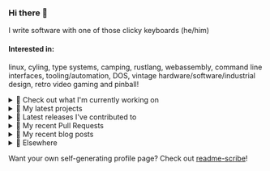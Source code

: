 ### Hi there 👋

I write software with one of those clicky keyboards (he/him)

#### Interested in:
linux, cyling, type systems, camping, rustlang, webassembly, command line interfaces, tooling/automation, DOS, vintage hardware/software/industrial design, retro video gaming and pinball!
<details><summary>👀 Check out what I'm currently working on</summary><br />

- [rickycodes/win98config](https://github.com/rickycodes/win98config) -  (1 day ago)
- [MetaMask/metamask-mobile](https://github.com/MetaMask/metamask-mobile) - Mobile web browser providing access to websites that use the Ethereum blockchain (1 day ago)
- [MetaMask/action-require-additional-reviewer](https://github.com/MetaMask/action-require-additional-reviewer) - A GitHub Action that can be used to require additional reviewers of automatically created Pull Requests. (1 day ago)
- [MetaMask/action-publish-release](https://github.com/MetaMask/action-publish-release) -  (1 day ago)
- [MetaMask/action-is-release](https://github.com/MetaMask/action-is-release) -  (2 days ago)
</details>

<details><summary>🌱 My latest projects</summary><br />

- [rickycodes/win98config](https://github.com/rickycodes/win98config) - 
- [rickycodes/kitties](https://github.com/rickycodes/kitties) - micro site to browse CryptoKitties
- [rickycodes/pve-no-subscription](https://github.com/rickycodes/pve-no-subscription) - Proxmox VE No-Subscription Removal
- [rickycodes/ftse-rs](https://github.com/rickycodes/ftse-rs) - scrape and filter hl.co.uk market summaries
- [rickycodes/card](https://github.com/rickycodes/card) - npx business card built with rust targeting wasm
</details>

<details><summary>🔭 Latest releases I've contributed to</summary><br />

- [MetaMask/action-require-additional-reviewer](https://github.com/MetaMask/action-require-additional-reviewer) ([v1.0.4](https://github.com/MetaMask/action-require-additional-reviewer/releases/tag/v1.0.4), 1 day ago) - A GitHub Action that can be used to require additional reviewers of automatically created Pull Requests.
- [MetaMask/action-publish-release](https://github.com/MetaMask/action-publish-release) ([v2.0.1](https://github.com/MetaMask/action-publish-release/releases/tag/v2.0.1), 1 day ago) - 
- [MetaMask/snaps-monorepo](https://github.com/MetaMask/snaps-monorepo) ([v0.22.3](https://github.com/MetaMask/snaps-monorepo/releases/tag/v0.22.3), 2 days ago) - Monorepo for Snaps dependencies.
- [MetaMask/metamask-mobile](https://github.com/MetaMask/metamask-mobile) ([v5.8.1](https://github.com/MetaMask/metamask-mobile/releases/tag/v5.8.1), 2 weeks ago) - Mobile web browser providing access to websites that use the Ethereum blockchain
- [MetaMask/controllers](https://github.com/MetaMask/controllers) ([v32.0.2](https://github.com/MetaMask/controllers/releases/tag/v32.0.2), 2 weeks ago) - Collection of platform-agnostic modules for creating secure data models for cryptocurrency wallets
</details>

<details><summary>🔨 My recent Pull Requests</summary><br />

- [Remove `set-output`](https://github.com/MetaMask/action-publish-release/pull/55) on [MetaMask/action-publish-release](https://github.com/MetaMask/action-publish-release) (today)
- [Remove `set-output`](https://github.com/MetaMask/action-require-additional-reviewer/pull/49) on [MetaMask/action-require-additional-reviewer](https://github.com/MetaMask/action-require-additional-reviewer) (today)
- [Remove `set-output`](https://github.com/MetaMask/action-create-release-pr/pull/100) on [MetaMask/action-create-release-pr](https://github.com/MetaMask/action-create-release-pr) (1 day ago)
- [upgrade yarn to version 3](https://github.com/MetaMask/metamask-mobile/pull/5147) on [MetaMask/metamask-mobile](https://github.com/MetaMask/metamask-mobile) (2 days ago)
- [Bump actions](https://github.com/MetaMask/action-create-release-pr/pull/98) on [MetaMask/action-create-release-pr](https://github.com/MetaMask/action-create-release-pr) (2 days ago)
</details>

<details><summary>📜 My recent blog posts</summary><br />

- [Publishing my Website to the peer-to-peer Web](//ricky.codes/blog/posts/publishing-to-the-peer-to-peer-web/) (4 years ago)
</details>

<details><summary>🔗 Elsewhere</summary><br />

- Web: https://ricky.codes
- Twitter: https://twitter.com/rickycodes
- Blog: https://ricky.codes/blog
</details>

Want your own self-generating profile page? Check out [readme-scribe](https://github.com/muesli/readme-scribe)!

